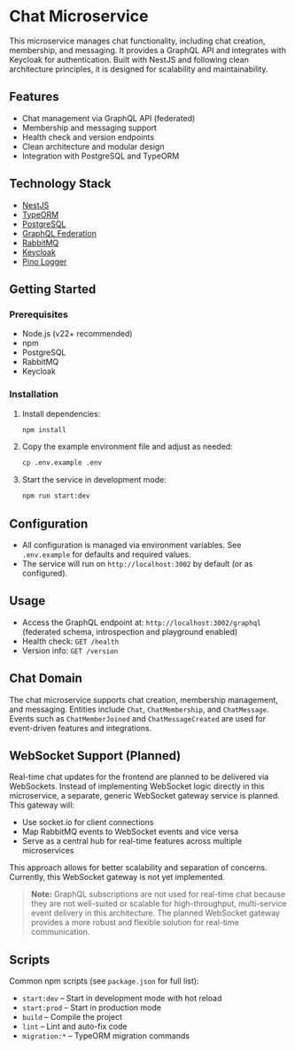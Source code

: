 # Chat Microservice

This microservice manages chat functionality, including chat creation, membership, and messaging.
It provides a GraphQL API and integrates with Keycloak for authentication.
Built with NestJS and following clean architecture principles, it is designed for scalability and maintainability.

## Features

- Chat management via GraphQL API (federated)
- Membership and messaging support
- Health check and version endpoints
- Clean architecture and modular design
- Integration with PostgreSQL and TypeORM

## Technology Stack

- [NestJS](https://nestjs.com/)
- [TypeORM](https://typeorm.io/)
- [PostgreSQL](https://www.postgresql.org/)
- [GraphQL Federation](https://www.apollographql.com/docs/federation/)
- [RabbitMQ](https://www.rabbitmq.com/)
- [Keycloak](https://www.keycloak.org/)
- [Pino Logger](https://getpino.io/)

## Getting Started

### Prerequisites

- Node.js (v22+ recommended)
- npm
- PostgreSQL
- RabbitMQ
- Keycloak

### Installation

1. Install dependencies:

   ```bash
   npm install
   ```

2. Copy the example environment file and adjust as needed:

   ```bash
   cp .env.example .env
   ```

3. Start the service in development mode:

   ```bash
   npm run start:dev
   ```

## Configuration

- All configuration is managed via environment variables. See `.env.example` for defaults and required values.
- The service will run on `http://localhost:3002` by default (or as configured).

## Usage

- Access the GraphQL endpoint at: `http://localhost:3002/graphql` (federated schema, introspection and playground enabled)
- Health check: `GET /health`
- Version info: `GET /version`

## Chat Domain

The chat microservice supports chat creation, membership management, and messaging.
Entities include `Chat`, `ChatMembership`, and `ChatMessage`.
Events such as `ChatMemberJoined` and `ChatMessageCreated` are used for event-driven features and integrations.

## WebSocket Support (Planned)

Real-time chat updates for the frontend are planned to be delivered via WebSockets.
Instead of implementing WebSocket logic directly in this microservice, a separate, generic WebSocket gateway service is planned.
This gateway will:

- Use socket.io for client connections
- Map RabbitMQ events to WebSocket events and vice versa
- Serve as a central hub for real-time features across multiple microservices

This approach allows for better scalability and separation of concerns. Currently, this WebSocket gateway is not yet implemented.

> **Note:** GraphQL subscriptions are not used for real-time chat because they are not well-suited or scalable for high-throughput, multi-service event delivery in this architecture.
> The planned WebSocket gateway provides a more robust and flexible solution for real-time communication.

## Scripts

Common npm scripts (see `package.json` for full list):

- `start:dev` – Start in development mode with hot reload
- `start:prod` – Start in production mode
- `build` – Compile the project
- `lint` – Lint and auto-fix code
- `migration:*` – TypeORM migration commands
